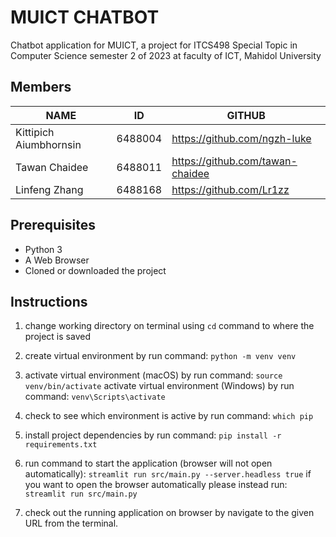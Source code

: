 # MUICT CHATBOT

Chatbot application for MUICT, a project for ITCS498 Special Topic in Computer Science semester 2 of 2023 at faculty of ICT, Mahidol University

## Members

| NAME | ID | GITHUB |
|------|----|--------|
| Kittipich Aiumbhornsin | 6488004 | <https://github.com/ngzh-luke> |
| Tawan Chaidee | 6488011 | <https://github.com/tawan-chaidee> |
| Linfeng Zhang | 6488168 | <https://github.com/Lr1zz>|

## Prerequisites

- Python 3
- A Web Browser
- Cloned or downloaded the project

## Instructions

1. change working directory on terminal using `cd` command to where the project is saved

2. create virtual environment by run command:
`python -m venv venv`

3. activate virtual environment (macOS) by run command:
`source venv/bin/activate`
activate virtual environment (Windows) by run command: `venv\Scripts\activate`

4. check to see which environment is active by run command: `which pip`

5. install project dependencies by run command:
`pip install -r requirements.txt`

6. run command to start the application (browser will not open automatically):
`streamlit run src/main.py --server.headless true`
if you want to open the browser automatically please instead run: `streamlit run src/main.py`

7. check out the running application on browser by navigate to the given URL from the terminal.
